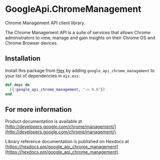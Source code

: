 # GoogleApi.ChromeManagement

Chrome Management API client library.

The Chrome Management API is a suite of services that allows Chrome administrators to view, manage and gain insights on their Chrome OS and Chrome Browser devices.

## Installation

Install this package from [Hex](https://hex.pm) by adding
`google_api_chrome_management` to your list of dependencies in `mix.exs`:

```elixir
def deps do
  [{:google_api_chrome_management, "~> 0.6"}]
end
```

## For more information

Product documentation is available at [http://developers.google.com/chrome/management/](http://developers.google.com/chrome/management/).

Library reference documentation is published on Hexdocs at
[https://hexdocs.pm/google_api_chrome_management](https://hexdocs.pm/google_api_chrome_management).
